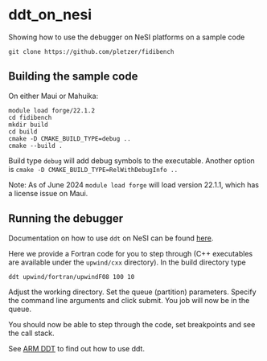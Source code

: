 # ddt_on_nesi

Showing how to use the debugger on NeSI platforms on a sample code

```
git clone https://github.com/pletzer/fidibench
```

## Building the sample code


On either Maui or Mahuika:
```
module load forge/22.1.2
cd fidibench
mkdir build
cd build
cmake -D CMAKE_BUILD_TYPE=debug ..
cmake --build .
```
Build type `debug` will add debug symbols to the executable. Another option is `cmake -D CMAKE_BUILD_TYPE=RelWithDebugInfo ..`

Note: As of June 2024 `module load forge` will load version 22.1.1, which has a license issue on Maui.

## Running the debugger

Documentation on how to use `ddt` on NeSI can be found [here](http://127.0.0.1:8000/nesi/support-docs/Scientific_Computing/Profiling_and_Debugging/Debugging/#ddt-offline-mode). 

Here we provide a Fortran code for you to step through (C++ executables are available under the `upwind/cxx` directory). In the build directory type
```
ddt upwind/fortran/upwindF08 100 10
```
Adjust the working directory. Set the queue (partition) parameters. Specify the command line arguments and click submit. You job will now be in the queue.

You should now be able to step through the code, set breakpoints and see the call stack. 

See [ARM DDT](https://developer.arm.com/documentation/101136/22-1-3/Arm-Forge/Introduction-to-Arm-Forge/Arm-DDT) to find out how to use ddt. 





